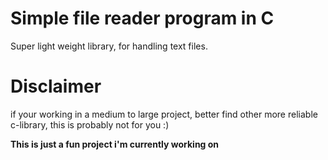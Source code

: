 # Simple file reader program in C
Super light weight library, for handling text files.
# Disclaimer
if your working in a medium to large project,
better find other more reliable c-library, this is probably not for you :)

**This is just a fun project i'm currently working on**


